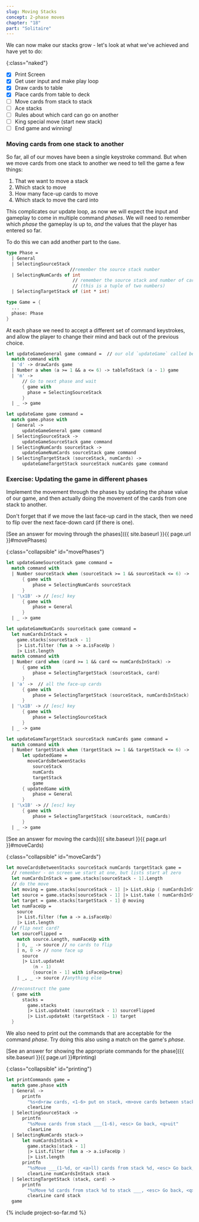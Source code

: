 ```yaml
---
slug: Moving Stacks
concept: 2-phase moves
chapter: "18"
part: "Solitaire"
---
```


We can now make our stacks grow - let's look at what we've achieved and have yet to do:

{:class="naked"}
- [x] Print Screen
- [x] Get user input and make play loop
- [x] Draw cards to table
- [x] Place cards from table to deck
- [ ] Move cards from stack to stack
- [ ] Ace stacks
- [ ] Rules about which card can go on another
- [ ] King special move (start new stack)
- [ ] End game and winning!

### Moving cards from one stack to another

So far, all of our moves have been a single keystroke command. But when we move cards from one stack to another we need to tell the game a few things:
1. That we want to move a stack
2. Which stack to move
3. How many face-up cards to move
4. Which stack to move the card into

This complicates our update loop, as now we will expect the input and gameplay to come in multiple command _phases_.
We will need to remember which _phase_ the gameplay is up to, _and_ the values that the player has entered so far.

To do this we can add another part to the `Game`.

```fsharp
type Phase = 
  | General
  | SelectingSourceStack
                        //remember the source stack number
  | SelectingNumCards of int  
                         // remember the source stack and number of cards
                         // (this is a tuple of two numbers)
  | SelectingTargetStack of (int * int) 

type Game = {
  ...
  phase: Phase
}
```

At each phase we need to accept a different set of command keystrokes, and allow the player to change their mind and back out of the previous choice.

```fsharp
let updateGameGeneral game command =  // our old `updateGame` called below now.
  match command with 
  | 'd' -> drawCards game
  | Number a when (a >= 1 && a <= 6) -> tableToStack (a - 1) game
  | 'm' -> 
      // Go to next phase and wait
      { game with 
        phase = SelectingSourceStack 
      } 
  | _ -> game

let updateGame game command =
  match game.phase with 
  | General -> 
      updateGameGeneral game command
  | SelectingSourceStack -> 
      updateGameSourceStack game command
  | SelectingNumCards sourceStack -> 
      updateGameNumCards sourceStack game command
  | SelectingTargetStack (sourceStack, numCards) -> 
      updateGameTargetStack sourceStack numCards game command
```

### Exercise: Updating the game in different phases

Implement the movement through the phases by updating the phase value of our game, and then actually doing the movement of the cards from one stack to another.

Don't forget that if we move the last face-up card in the stack, then we need to flip over the next face-down card (if there is one).

[See an answer for moving through the phases]({{ site.baseurl }}{{ page.url }}#movePhases)

{:class="collapsible" id="movePhases"}
```fsharp
let updateGameSourceStack game command =
  match command with 
  | Number sourceStack when (sourceStack >= 1 && sourceStack <= 6) -> 
      { game with 
          phase = SelectingNumCards sourceStack
      }
  | '\x1B' -> // [esc] key
      { game with 
          phase = General
      }    
  | _ -> game

let updateGameNumCards sourceStack game command =
  let numCardsInStack = 
    game.stacks[sourceStack - 1] 
    |> List.filter (fun a -> a.isFaceUp ) 
    |> List.length
  match command with 
  | Number card when (card >= 1 && card <= numCardsInStack) -> 
      { game with 
          phase = SelectingTargetStack (sourceStack, card)
      }
  | 'a' ->  // all the face-up cards
      { game with 
          phase = SelectingTargetStack (sourceStack, numCardsInStack) 
      }
  | '\x1B' -> // [esc] key
      { game with 
          phase = SelectingSourceStack
      }    
  | _ -> game

let updateGameTargetStack sourceStack numCards game command =
  match command with 
  | Number targetStack when (targetStack >= 1 && targetStack <= 6) -> 
      let updatedGame = 
        moveCardsBetweenStacks 
          sourceStack 
          numCards 
          targetStack 
          game
      { updatedGame with 
          phase = General
      }
  | '\x1B' -> // [esc] key
      { game with 
          phase = SelectingTargetStack (sourceStack, numCards)
      }    
  | _ -> game  
```

[See an answer for moving the cards]({{ site.baseurl }}{{ page.url }}#moveCards)

{:class="collapsible" id="moveCards"}
```fsharp
let moveCardsBetweenStacks sourceStack numCards targetStack game =
  // remember - on screen we start at one, but lists start at zero
  let numCardsInStack = game.stacks[sourceStack - 1].Length
  // do the move
  let moving = game.stacks[sourceStack - 1] |> List.skip ( numCardsInStack - numCards )
  let source = game.stacks[sourceStack - 1] |> List.take ( numCardsInStack - numCards )
  let target = game.stacks[targetStack - 1] @ moving
  let numFaceUp =
    source 
    |> List.filter (fun a -> a.isFaceUp)
    |> List.length
  // flip next card?
  let sourceFlipped =
    match source.Length, numFaceUp with 
    | 0, _ -> source // no cards to flip
    | n, 0 -> // none face up
      source
      |> List.updateAt 
          (n - 1) 
          {source[n - 1] with isFaceUp=true}
    | _, _ -> source //anything else

  //reconstruct the game
  { game with 
      stacks = 
        game.stacks 
        |> List.updateAt (sourceStack - 1) sourceFlipped 
        |> List.updateAt (targetStack - 1) target 
  }
```

We also need to print out the commands that are acceptable for the command _phase_.  Try doing this also using a match on the game's _phase_.

[See an answer for showing the appropriate commands for the phase]({{ site.baseurl }}{{ page.url }}#printing)

{:class="collapsible" id="printing"}
```fsharp
let printCommands game =
  match game.phase with
  | General -> 
      printfn 
        "%s<d>raw cards, <1-6> put on stack, <m>ove cards between stacks <q>uit" 
        clearLine
  | SelectingSourceStack -> 
      printfn 
        "%sMove cards from stack ___(1-6), <esc> Go back, <q>uit" 
        clearLine
  | SelectingNumCards stack-> 
      let numCardsInStack = 
        game.stacks[stack - 1] 
        |> List.filter (fun a -> a.isFaceUp ) 
        |> List.length
      printfn 
        "%sMove ___(1-%d, or <a>ll) cards from stack %d, <esc> Go back, <q>uit" 
        clearLine numCardsInStack stack
  | SelectingTargetStack (stack, card) -> 
      printfn 
        "%sMove %d cards from stack %d to stack ___, <esc> Go back, <q>uit" 
        clearLine card stack
  game
```

{% include project-so-far.md %}